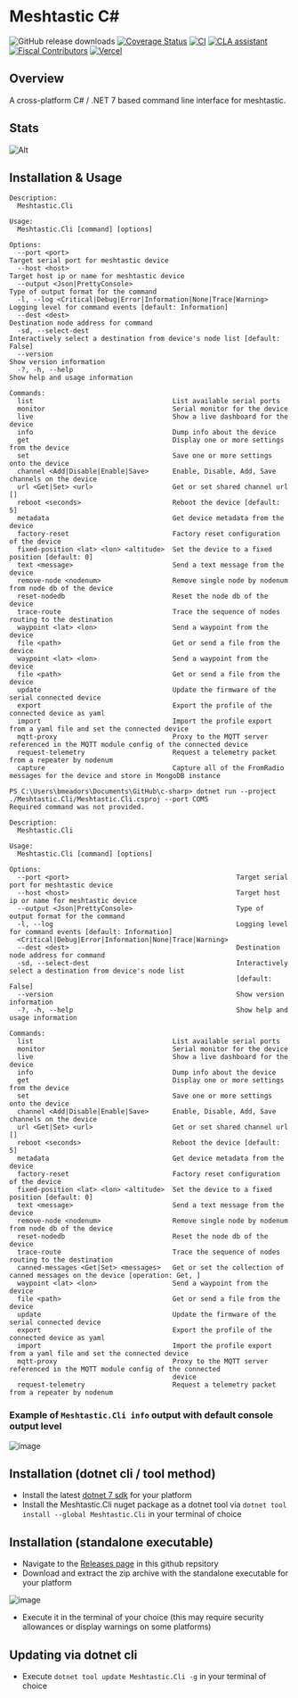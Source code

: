 # Meshtastic C#

![GitHub release downloads](https://img.shields.io/github/downloads/meshtastic/c-sharp/total)
[![Coverage Status](https://coveralls.io/repos/github/meshtastic/c-sharp/badge.svg)](https://coveralls.io/github/meshtastic/c-sharp)
[![CI](https://img.shields.io/github/actions/workflow/status/meshtastic/c-sharp/ci.yml?branch=master&label=actions&logo=github&color=yellow)](https://github.com/meshtastic/c-sharp/actions/workflows/ci.yml)
[![CLA assistant](https://cla-assistant.io/readme/badge/meshtastic/c-sharp)](https://cla-assistant.io/meshtastic/c-sharp)
[![Fiscal Contributors](https://opencollective.com/meshtastic/tiers/badge.svg?label=Fiscal%20Contributors&color=deeppink)](https://opencollective.com/meshtastic/)
[![Vercel](https://img.shields.io/static/v1?label=Powered%20by&message=Vercel&style=flat&logo=vercel&color=000000)](https://vercel.com?utm_source=meshtastic&utm_campaign=oss)

## Overview
A cross-platform C# / .NET 7 based command line interface for meshtastic.



## Stats

![Alt](https://repobeats.axiom.co/api/embed/d563d12d9eb01ed9f875ad9c47dac64cd5fc521c.svg "Repobeats analytics image")

## Installation & Usage

```
Description:
  Meshtastic.Cli

Usage:
  Meshtastic.Cli [command] [options]

Options:
  --port <port>                                                    Target serial port for meshtastic device
  --host <host>                                                    Target host ip or name for meshtastic device
  --output <Json|PrettyConsole>                                    Type of output format for the command
  -l, --log <Critical|Debug|Error|Information|None|Trace|Warning>  Logging level for command events [default: Information]
  --dest <dest>                                                    Destination node address for command
  -sd, --select-dest                                               Interactively select a destination from device's node list [default: False]
  --version                                                        Show version information
  -?, -h, --help                                                   Show help and usage information

Commands:
  list                                   List available serial ports
  monitor                                Serial monitor for the device
  live                                   Show a live dashboard for the device
  info                                   Dump info about the device
  get                                    Display one or more settings from the device
  set                                    Save one or more settings onto the device
  channel <Add|Disable|Enable|Save>      Enable, Disable, Add, Save channels on the device
  url <Get|Set> <url>                    Get or set shared channel url []
  reboot <seconds>                       Reboot the device [default: 5]
  metadata                               Get device metadata from the device
  factory-reset                          Factory reset configuration of the device
  fixed-position <lat> <lon> <altitude>  Set the device to a fixed position [default: 0]
  text <message>                         Send a text message from the device
  remove-node <nodenum>                  Remove single node by nodenum from node db of the device
  reset-nodedb                           Reset the node db of the device
  trace-route                            Trace the sequence of nodes routing to the destination
  waypoint <lat> <lon>                   Send a waypoint from the device
  file <path>                            Get or send a file from the device
  waypoint <lat> <lon>                   Send a waypoint from the device
  file <path>                            Get or send a file from the device
  update                                 Update the firmware of the serial connected device
  export                                 Export the profile of the connected device as yaml
  import                                 Import the profile export from a yaml file and set the connected device
  mqtt-proxy                             Proxy to the MQTT server referenced in the MQTT module config of the connected device
  request-telemetry                      Request a telemetry packet from a repeater by nodenum
  capture                                Capture all of the FromRadio messages for the device and store in MongoDB instance

PS C:\Users\bmeadors\Documents\GitHub\c-sharp> dotnet run --project ./Meshtastic.Cli/Meshtastic.Cli.csproj --port COM5
Required command was not provided.

Description:
  Meshtastic.Cli

Usage:
  Meshtastic.Cli [command] [options]

Options:
  --port <port>                                          Target serial port for meshtastic device
  --host <host>                                          Target host ip or name for meshtastic device
  --output <Json|PrettyConsole>                          Type of output format for the command
  -l, --log                                              Logging level for command events [default: Information]
  <Critical|Debug|Error|Information|None|Trace|Warning>
  --dest <dest>                                          Destination node address for command
  -sd, --select-dest                                     Interactively select a destination from device's node list       
                                                         [default: False]
  --version                                              Show version information
  -?, -h, --help                                         Show help and usage information

Commands:
  list                                   List available serial ports
  monitor                                Serial monitor for the device
  live                                   Show a live dashboard for the device
  info                                   Dump info about the device
  get                                    Display one or more settings from the device
  set                                    Save one or more settings onto the device
  channel <Add|Disable|Enable|Save>      Enable, Disable, Add, Save channels on the device
  url <Get|Set> <url>                    Get or set shared channel url []
  reboot <seconds>                       Reboot the device [default: 5]
  metadata                               Get device metadata from the device
  factory-reset                          Factory reset configuration of the device
  fixed-position <lat> <lon> <altitude>  Set the device to a fixed position [default: 0]
  text <message>                         Send a text message from the device
  remove-node <nodenum>                  Remove single node by nodenum from node db of the device
  reset-nodedb                           Reset the node db of the device
  trace-route                            Trace the sequence of nodes routing to the destination
  canned-messages <Get|Set> <messages>   Get or set the collection of canned messages on the device [operation: Get, ]    
  waypoint <lat> <lon>                   Send a waypoint from the device
  file <path>                            Get or send a file from the device
  update                                 Update the firmware of the serial connected device
  export                                 Export the profile of the connected device as yaml
  import                                 Import the profile export from a yaml file and set the connected device
  mqtt-proxy                             Proxy to the MQTT server referenced in the MQTT module config of the connected   
                                         device
  request-telemetry                      Request a telemetry packet from a repeater by nodenum
```

### Example of `Meshtastic.Cli info` output with default console output level
![image](https://user-images.githubusercontent.com/9000580/210158789-96f2c61f-1ed6-4ea0-97e0-187a27e89bd6.png)

## Installation (dotnet cli / tool method)

* Install the latest [dotnet 7 sdk](https://dotnet.microsoft.com/en-us/download/dotnet/7.0) for your platform 
* Install the Meshtastic.Cli nuget package as a dotnet tool via `dotnet tool install --global Meshtastic.Cli` in your terminal of choice

## Installation (standalone executable)

* Navigate to the [Releases page](https://github.com/meshtastic/c-sharp/releases) in this github repsitory
* Download and extract the zip archive with the standalone executable for your platform

![image](https://user-images.githubusercontent.com/9000580/210138838-d3aced5e-1f5b-4881-9e4d-6677d7fc94ae.png)

* Execute it in the terminal of your choice (this may require security allowances or display warnings on some platforms)

## Updating via dotnet cli

* Execute `dotnet tool update Meshtastic.Cli -g` in your terminal of choice
